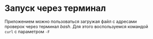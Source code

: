 # Запуск через терминал

Приложением можно пользоваться загружая файл с адресами проверок через терминал _bash_. Для этого воспользуемся командой `curl` с параметром `-F`
